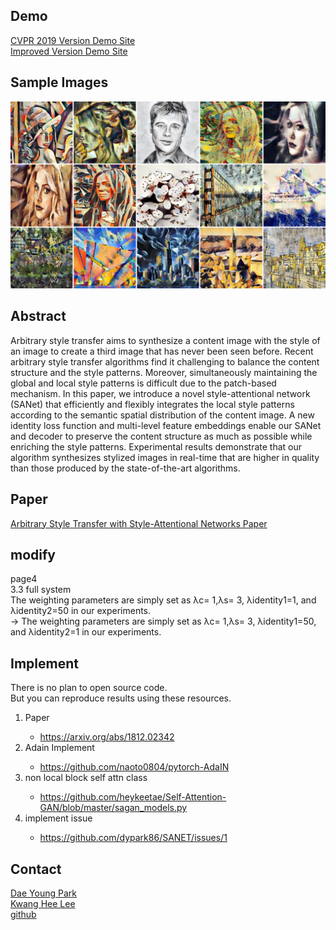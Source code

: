 ## Demo
[CVPR 2019 Version Demo Site](http://style.airi.kr/ori_demo)<br>
[Improved Version Demo Site](http://style.airi.kr/demo)

## Sample Images
![ex_screenshot](./images/head.jpg)

## Abstract
Arbitrary style transfer aims to synthesize a content image with the style of an image to create a third image that has never been seen before. Recent arbitrary style transfer algorithms find it challenging to balance the content structure and the style patterns. Moreover, simultaneously maintaining the global and local style patterns is difficult due to the patch-based mechanism. In this paper, we introduce a novel style-attentional network (SANet) that efficiently and flexibly integrates the local style patterns according to the semantic spatial distribution of the content image. A new identity loss function and multi-level feature embeddings enable our SANet and decoder to preserve the content structure as much as possible while enriching the style patterns. Experimental results demonstrate that our algorithm synthesizes stylized images in real-time that are higher in quality than those produced by the state-of-the-art algorithms.

## Paper
[Arbitrary Style Transfer with Style-Attentional Networks Paper](https://arxiv.org/abs/1812.02342)

## modify 
page4 <br>
3.3 full system <br>
The weighting parameters are simply set as λc= 1,λs= 3, λidentity1=1, and λidentity2=50 in our experiments. <br>
-> The weighting parameters are simply set as λc= 1,λs= 3, λidentity1=50, and λidentity2=1 in our experiments.

## Implement
There is no plan to open source code.<br>
But you can reproduce results using these resources.
<ol>
  <li>Paper</li>
  <ul>
    <li><a href="https://arxiv.org/abs/1812.02342">https://arxiv.org/abs/1812.02342</a></li>
  </ul>
  <li>Adain Implement</li>
  <ul>
    <li><a href="https://github.com/naoto0804/pytorch-AdaIN">https://github.com/naoto0804/pytorch-AdaIN</a></li>
  </ul>
  <li>non local block self attn class</li>
  <ul>
    <li><a href="https://github.com/heykeetae/Self-Attention-GAN/blob/master/sagan_models.py">https://github.com/heykeetae/Self-Attention-GAN/blob/master/sagan_models.py</a></li>
  </ul>
  <li>implement issue</li>
  <ul>
    <li><a href="https://github.com/dypark86/SANET/issues/1">https://github.com/dypark86/SANET/issues/1</a></li>
  </ul>
</ol>

## Contact
[Dae Young Park](mailto:likebullet86@gmail.com) <br>
[Kwang Hee Lee](mailto:lkwanghee@gmail.com) <br>
[github](https://github.com/dypark86/SANET)

